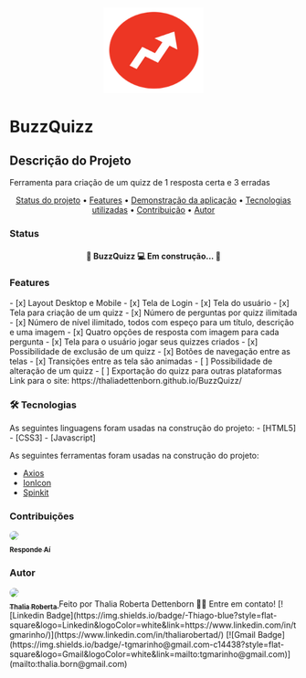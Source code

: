 <p align="center">
  <img src="assets/buzzfeed_arrow.e86a786d9e5e2250e1ed3e0ec95ba42d.png" height="150" width="175" alt="BuzzQuizz" />
</p>

# BuzzQuizz

## Descrição do Projeto
<p>Ferramenta para criação de um quizz de 1 resposta certa e 3 erradas</p>

<p align="center">
    <a href="#status">Status do projeto</a> •
    <a href="#features">Features</a> • 
    <a href="#link">Demonstração da aplicação</a> • 
    <a href="#tecnologias">Tecnologias utilizadas</a> • 
    <a href="#contribuicao">Contribuição</a> • 
    <a href="#autor">Autor</a>
</p>

### Status
<section id="status">
    <h4 align="center"> 
	🚧  BuzzQuizz 💻 Em construção...  🚧
    </h4>
</section>

### Features
<section id="features">
- [x] Layout Desktop e Mobile
- [x] Tela de Login
- [x] Tela do usuário
- [x] Tela para criação de um quizz
- [x] Número de perguntas por quizz ilimitada
- [x] Número de nível ilimitado, todos com espeço para um título, descrição e uma imagem
- [x] Quatro opções de resposta com imagem para cada pergunta
- [x] Tela para o usuário jogar seus quizzes criados
- [x] Possibilidade de exclusão de um quizz
- [x] Botões de navegação entre as telas
- [x] Transições entre as tela são animadas
- [ ] Possibilidade de alteração de um quizz
- [ ] Exportação do quizz para outras plataformas
</section>

<section id="link">
    Link para o site: https://thaliadettenborn.github.io/BuzzQuizz/
</section>

### 🛠 Tecnologias
<section id="tecnologias">
As seguintes linguagens foram usadas na construção do projeto:
- [HTML5]
- [CSS3]
- [Javascript]

As seguintes ferramentas foram usadas na construção do projeto:

- [Axios](https://github.com/axios/axios)
- [IonIcon](https://ionicons.com/)
- [Spinkit](https://tobiasahlin.com/spinkit/)
</section>

### Contribuições
<section id="contribuicao">
<a href="https://www.respondeai.com.br/">
<img style="border-radius: 50%;" src="https://avatars3.githubusercontent.com/u/69740567?s=60&v=4" width="100px;"/>
<br>
<sub><b>Responde Aí</b></sub>
</a>
</section>

### Autor
<section id="autor">
<a href="https://github.com/thaliadettenborn">
<img style="border-radius: 50%;" src="https://avatars0.githubusercontent.com/u/70967247?s=460&u=0684339f0717ae41ce18689351f0215fdf270590&v=4" width="100px;"/>
<br>
<sub><b>Thalia Roberta</b></sub>
</a>
Feito por Thalia Roberta Dettenborn 👋🏽 Entre em contato!
[![Linkedin Badge](https://img.shields.io/badge/-Thiago-blue?style=flat-square&logo=Linkedin&logoColor=white&link=https://www.linkedin.com/in/tgmarinho/)](https://www.linkedin.com/in/thaliarobertad/) 
[![Gmail Badge](https://img.shields.io/badge/-tgmarinho@gmail.com-c14438?style=flat-square&logo=Gmail&logoColor=white&link=mailto:tgmarinho@gmail.com)](mailto:thalia.born@gmail.com)
</section>